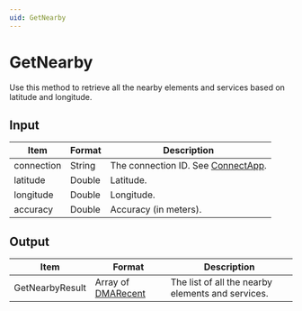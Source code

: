```yaml
---
uid: GetNearby
---
```


# GetNearby

Use this method to retrieve all the nearby elements and services based on latitude and longitude.

## Input

| Item       | Format | Description                                           |
|------------|--------|-------------------------------------------------------|
| connection | String | The connection ID. See [ConnectApp](xref:ConnectApp). |
| latitude   | Double | Latitude.                                             |
| longitude  | Double | Longitude.                                            |
| accuracy   | Double | Accuracy (in meters).                                 |

## Output

| Item | Format | Description |
|--|--|--|
| GetNearbyResult | Array of [DMARecent](xref:DMARecent) | The list of all the nearby elements and services. |
